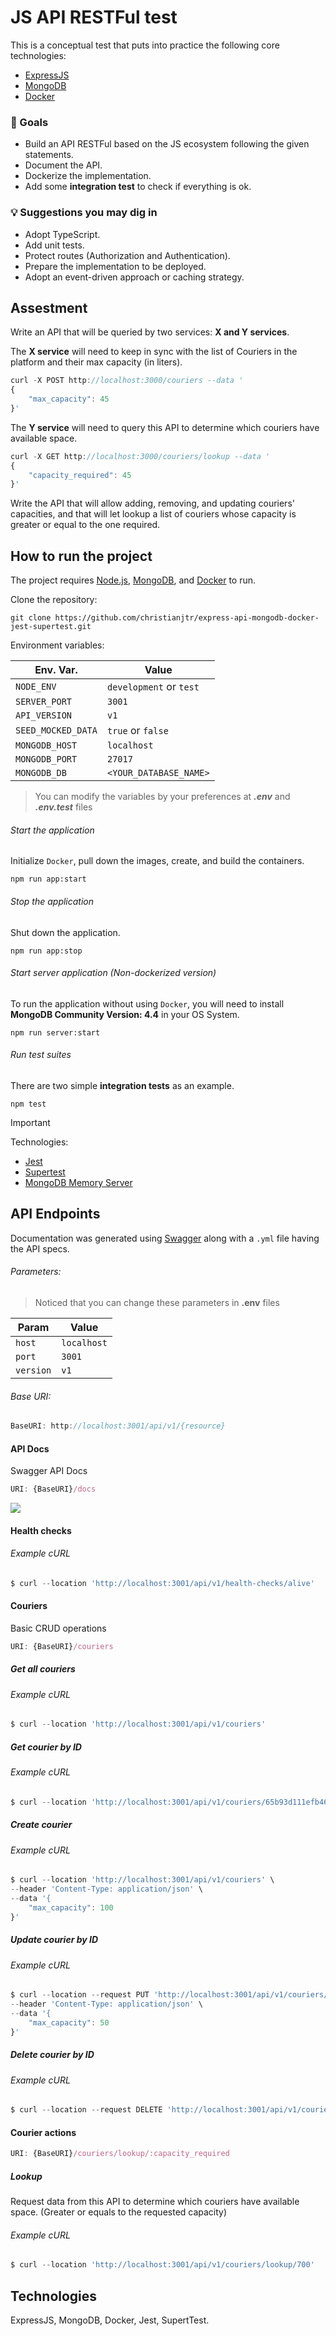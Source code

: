 # JS API RESTFul test

This is a conceptual test that puts into practice the following core technologies:

- [ExpressJS](https://expressjs.com/)
- [MongoDB](https://www.mongodb.com/)
- [Docker](https://www.docker.com/)


### 🎯 Goals

- Build an API RESTFul based on the JS ecosystem following the given statements.
- Document the API.
- Dockerize the implementation.
- Add some **integration test** to check if everything is ok.

### 💡 Suggestions you may dig in

- Adopt TypeScript.
- Add unit tests.
- Protect routes (Authorization and Authentication).
- Prepare the implementation to be deployed.
- Adopt an event-driven approach or caching strategy.

## Assestment

Write an API that will be queried by two services: **X and Y services**.

The **X service** will need to keep in sync with the list of Couriers in the platform and their max capacity (in liters).

````javascript
curl -X POST http://localhost:3000/couriers --data '
{
    "max_capacity": 45
}'
````

The **Y service** will need to query this API to determine which couriers have available space.

````javascript
curl -X GET http://localhost:3000/couriers/lookup --data '
{
    "capacity_required": 45
}'
````

Write the API that will allow adding, removing, and updating couriers' capacities, and that will let lookup a list of couriers whose capacity is greater or equal to the one required.

## How to run the project

The project requires [Node.js](https://nodejs.org/), [MongoDB](https://www.mongodb.com/), and [Docker](https://www.docker.com/) to run.

Clone the repository:

```shell
git clone https://github.com/christianjtr/express-api-mongodb-docker-jest-supertest.git
```

Environment variables:

| Env. Var. | Value  |
|-------|--------|
| `NODE_ENV` | `development` or `test` |
| `SERVER_PORT` | `3001` |
| `API_VERSION` | `v1` |
| `SEED_MOCKED_DATA` | `true` or `false` |
| `MONGODB_HOST` | `localhost` |
| `MONGODB_PORT` | `27017` |
| `MONGODB_DB` | `<YOUR_DATABASE_NAME>` |

> You can modify the variables by your preferences at ***.env*** and ***.env.test*** files

###### Start the application

Initialize `Docker`, pull down the images, create, and build the containers.

```shell
npm run app:start
```

###### Stop the application

Shut down the application.

```shell
npm run app:stop
```

###### Start server application (Non-dockerized version)

To run the application without using `Docker`, you will need to install **MongoDB Community Version: 4.4** in your OS System.

```shell
npm run server:start
```

###### Run test suites

There are two simple **integration tests** as an example.

```shell
npm test
```
> [!IMPORTANT]  
> Technologies:
> - [Jest](https://jestjs.io/)
> - [Supertest](https://www.npmjs.com/package/supertest)
> - [MongoDB Memory Server](https://www.npmjs.com/package/mongodb-memory-server)


## API Endpoints

Documentation was generated using [Swagger](https://swagger.io/) along with a `.yml` file having the API specs.

###### Parameters:

> Noticed that you can change these parameters in **.env** files

| Param | Value  |
|-------|--------|
| `host` | `localhost` |
| `port` | `3001` |
| `version` | `v1` |


###### Base URI:

````javascript
BaseURI: http://localhost:3001/api/v1/{resource}
````

#### API Docs

Swagger API Docs

````javascript
URI: {BaseURI}/docs
````

![](./assets/swagger_specs_demo.png)

#### Health checks
###### Example cURL

```javascript
$ curl --location 'http://localhost:3001/api/v1/health-checks/alive'
```

#### Couriers

Basic CRUD operations

````javascript
URI: {BaseURI}/couriers
````

##### Get all couriers
###### Example cURL
```javascript
$ curl --location 'http://localhost:3001/api/v1/couriers'
```

##### Get courier by ID
###### Example cURL
```javascript
$ curl --location 'http://localhost:3001/api/v1/couriers/65b93d111efb464a86c6d109'
```

##### Create courier
###### Example cURL
```javascript
$ curl --location 'http://localhost:3001/api/v1/couriers' \
--header 'Content-Type: application/json' \
--data '{
    "max_capacity": 100
}'
```

##### Update courier by ID
###### Example cURL
```javascript
$ curl --location --request PUT 'http://localhost:3001/api/v1/couriers/65b93d4e1afd3c4aab06a8d5' \
--header 'Content-Type: application/json' \
--data '{
    "max_capacity": 50
}'
```

##### Delete courier by ID
###### Example cURL
```javascript
$ curl --location --request DELETE 'http://localhost:3001/api/v1/couriers/65b93d92d1f6ff4ad25961c6'
```

#### Courier actions

````javascript
URI: {BaseURI}/couriers/lookup/:capacity_required
````

##### Lookup
Request data from this API to determine which couriers have available space. (Greater or equals to the requested capacity)
###### Example cURL
```javascript
$ curl --location 'http://localhost:3001/api/v1/couriers/lookup/700'
```

## Technologies

ExpressJS, MongoDB, Docker, Jest, SupertTest.

